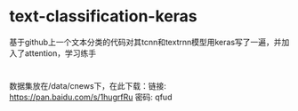 # text-classification-keras
基于github上一个文本分类的代码对其tcnn和textrnn模型用keras写了一遍，并加入了attention，学习练手
#
数据集放在/data/cnews下，在此下载：链接: https://pan.baidu.com/s/1hugrfRu 密码: qfud
